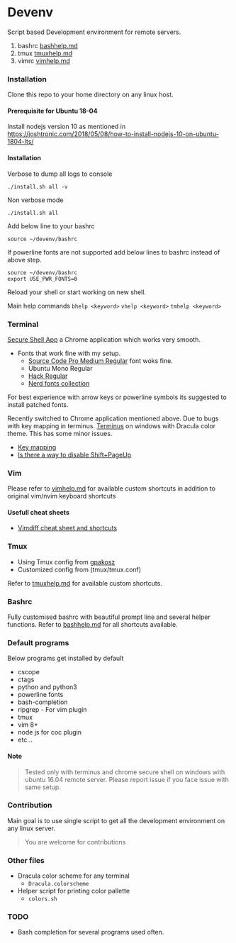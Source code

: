 # Devenv

Script based Development environment for remote servers.

1. bashrc [bashhelp.md](https://github.com/sriramkandukuri/devenv/blob/master/help/bashhelp.md)
2. tmux [tmuxhelp.md](https://github.com/sriramkandukuri/devenv/blob/master/help/tmuxhelp.md)
3. vimrc [vimhelp.md](https://github.com/sriramkandukuri/devenv/blob/master/help/vimhelp.md)

### Installation

Clone this repo to your home directory on any linux host.

#### Prerequisite for Ubuntu 18-04

Install nodejs version 10 as mentioned in https://joshtronic.com/2018/05/08/how-to-install-nodejs-10-on-ubuntu-1804-lts/

#### Installation

Verbose to dump all logs to console

```
./install.sh all -v
```

Non verbose mode

```
./install.sh all
```

Add below line to your bashrc

```
source ~/devenv/bashrc
```

If powerline fonts are not supported add below lines to bashrc instead of above step.

```
source ~/devenv/bashrc
export USE_PWR_FONTS=0
```

Reload your shell or start working on new shell.

Main help commands `bhelp <keyword>` `vhelp <keyword>` `tmhelp <keyword>`

### Terminal

[Secure Shell App](https://chrome.google.com/webstore/detail/secure-shell-app/pnhechapfaindjhompbnflcldabbghjo?hl=en) a Chrome application which works very smooth.

- Fonts that work fine with my setup.
  - [Source Code Pro Medium Regular](https://github.com/adobe-fonts/source-code-pro/releases/tag/2.030R-ro/1.050R-it) font woks fine.
  - Ubuntu Mono Regular
  - [Hack Regular](https://github.com/powerline/fonts/tree/master/Hack)
  - [Nerd fonts collection](https://github.com/ryanoasis/nerd-fonts)

For best experience with arrow keys or powerline symbols its suggested to install patched fonts.

Recently switched to Chrome application mentioned above. Due to bugs with key mapping in terminus.
[Terminus](https://eugeny.github.io/terminus/) on windows with Dracula color theme. This has some minor issues.

- [Key mapping](https://github.com/Eugeny/terminus/issues/2328)
- [Is there a way to disable Shift+PageUp](https://github.com/Eugeny/terminus/issues/2396)

### Vim

Please refer to [vimhelp.md](https://github.com/sriramkandukuri/devenv/blob/master/help/vimhelp.md) for available custom shortcuts in addition to original vim/nvim keyboard shortcuts

#### Usefull cheat sheets

- [Vimdiff cheat sheet and shortcuts](https://gist.github.com/mattratleph/4026987)

### Tmux

- Using Tmux config from [gpakosz](https://github.com/gpakosz/.tmux.git)
- Customized config from (tmux/tmux.conf)

Refer to [tmuxhelp.md](https://github.com/sriramkandukuri/devenv/blob/master/help/tmuxhelp.md) for available custom shortcuts.

### Bashrc

Fully customised bashrc with beautiful prompt line and several helper functions.
Refer to [bashhelp.md](https://github.com/sriramkandukuri/devenv/blob/master/help/bashhelp.md) for all shortcuts available.

### Default programs

Below programs get installed by default

- cscope
- ctags
- python and python3
- powerline fonts
- bash-completion
- ripgrep - For vim plugin
- tmux
- vim 8+
- node js for coc plugin
- etc...

#### Note

> Tested only with terminus and chrome secure shell on windows with ubuntu 16.04 remote server.
> Please report issue if you face issue with same setup.

### Contribution

Main goal is to use single script to get all the development environment on any linux server.

> You are welcome for contributions

### Other files

- Dracula color scheme for any terminal
  - `Dracula.colorscheme`
- Helper script for printing color pallette
  - `colors.sh`

### TODO

- Bash completion for several programs used often.
